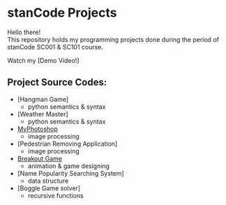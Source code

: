 # stanCode Projects
Hello there!\
This repository holds my programming projects done during the period of stanCode SC001 & SC101 course.

Watch my [Demo Video!]

## Project Source Codes:
* [Hangman Game]
  * python semantics & syntax
* [Weather Master]
  * python semantics & syntax
* [MyPhotoshop](https://github.com/pe11te18r/MystanCodeProjects/tree/main/my_photoshop)
  * image processing
* [Pedestrian Removing Application]
  * image processing
* [Breakout Game](https://github.com/pe11te18r/MystanCodeProjects/tree/main/break_out_game)
  * animation & game designing
* [Name Popularity Searching System]
  * data structure
* [Boggle Game solver]
  * recursive functions
  
